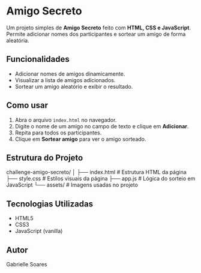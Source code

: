 # Amigo Secreto

Um projeto simples de **Amigo Secreto** feito com **HTML, CSS e JavaScript**.  
Permite adicionar nomes dos participantes e sortear um amigo de forma aleatória.

## Funcionalidades

- Adicionar nomes de amigos dinamicamente.
- Visualizar a lista de amigos adicionados.
- Sortear um amigo aleatório e exibir o resultado.

## Como usar

1. Abra o arquivo `index.html` no navegador.
2. Digite o nome de um amigo no campo de texto e clique em **Adicionar**.
3. Repita para todos os participantes.
4. Clique em **Sortear amigo** para ver o amigo sorteado.

## Estrutura do Projeto
challenge-amigo-secreto/
│
├── index.html # Estrutura HTML da página
├── style.css # Estilos visuais da página
├── app.js # Lógica do sorteio em JavaScript
└── assets/ # Imagens usadas no projeto

## Tecnologias Utilizadas
- HTML5
- CSS3
- JavaScript (vanilla)
## Autor
Gabrielle Soares

